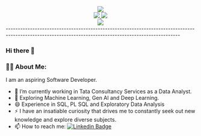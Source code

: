 <div id ='header' align= 'center'>
  <img src ="https://media.giphy.com/media/L1R1tvI9svkIWwpVYr/giphy.gif">
 </div>
 <div id ='badges' align= 'center'>
 <a href ="https://www.linkedin.com/in/sayani-roy-chowdhury/">
  <img src="https://img.shields.io/badge/LinkedIn-blue?logo=linkedin&logoColor=white&style=for-the-badge">
 </a>
 <a href ="https://twitter.com/SayaniRoyChowdh">
  <img src="https://img.shields.io/badge/Twitter-blue?logo=twitter&logoColor=white&style=for-the-badge">
 </a>
 </div>
 <div id ="profile view" align="center">
  <img src ="https://komarev.com/ghpvc/?username=SayaniRoyChowdhury">
 </div>
 ------------------------------------------------------------------------------------------------------------------------------------------------------
 
 ### Hi there 👋 
 ### :woman_technologist: About Me:
  
   I am an aspiring Software Developer.


- 🔭 I’m currently working in Tata Consultancy Services as a Data Analyst.
- 🌱 Exploring Machine Learning, Gen AI and Deep Learning.
- 😄 Experience in SQL, PL SQL and Exploratory Data Analysis
- ⚡ I have an insatiable curiosity that drives me to constantly seek out new knowledge and explore diverse subjects.
- 📫 How to reach me: [![Linkedin Badge](https://img.shields.io/badge/LinkedIn-blue?logo=linkedin&logoColor=white&style=for-the-badge)](https://www.linkedin.com/in/sayani-roy-chowdhury/)

<!--
**SayaniRoyChowdhury/SayaniRoyChowdhury** is a ✨ _special_ ✨ repository because its `README.md` (this file) appears on your GitHub profile.

Here are some ideas to get you started:

##🔭 I’m currently working in TCS as an Oracle ERP Developer but on personal front working on myself.
🌱 I’m currently learning Data Science, Cloud computing ,Django and Javascript
- 👯 I’m looking to collaborate on ...
- 🤔 I’m looking for help with ...
- 💬 Ask me about ...
- 📫 How to reach me: ...
 😄 Pronouns: She/Her
- ⚡ Fun fact: ...
-->
